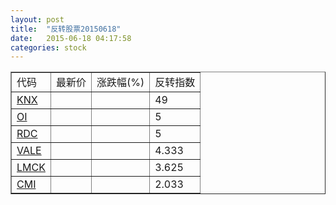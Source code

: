 ```yaml
---
layout: post
title:  "反转股票20150618"
date:   2015-06-18 04:17:58
categories: stock
---
```


<script type="text/javascript">
var stockList = []
stockList.push('gb_knx');
stockList.push('gb_oi');
stockList.push('gb_rdc');
stockList.push('gb_vale');
stockList.push('gb_lmck');
stockList.push('gb_cmi');
</script>

<table border="1">
 <tr>
 <td>代码</td>
  <td>最新价</td>
  <td>涨跌幅(%)</td>
 <td>反转指数</td>
</tr>
  <tr id="knx"><td><a href="http://stock.finance.sina.com.cn/usstock/quotes/KNX.html" target="_blank">KNX</a></td><td></td><td></td><td>49</td></tr>
  <tr id="oi"><td><a href="http://stock.finance.sina.com.cn/usstock/quotes/OI.html" target="_blank">OI</a></td><td></td><td></td><td>5</td></tr>
  <tr id="rdc"><td><a href="http://stock.finance.sina.com.cn/usstock/quotes/RDC.html" target="_blank">RDC</a></td><td></td><td></td><td>5</td></tr>
  <tr id="vale"><td><a href="http://stock.finance.sina.com.cn/usstock/quotes/VALE.html" target="_blank">VALE</a></td><td></td><td></td><td>4.333</td></tr>
  <tr id="lmck"><td><a href="http://stock.finance.sina.com.cn/usstock/quotes/LMCK.html" target="_blank">LMCK</a></td><td></td><td></td><td>3.625</td></tr>
  <tr id="cmi"><td><a href="http://stock.finance.sina.com.cn/usstock/quotes/CMI.html" target="_blank">CMI</a></td><td></td><td></td><td>2.033</td></tr>
</table>
